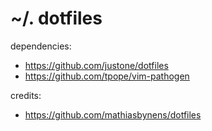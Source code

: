 ~/. dotfiles
==

dependencies:
  - https://github.com/justone/dotfiles
  - https://github.com/tpope/vim-pathogen

credits:
  - https://github.com/mathiasbynens/dotfiles
